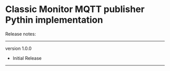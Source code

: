 
<h1>Classic Monitor MQTT publisher Pythin implementation</h1>


Release notes:

-----------------
version 1.0.0

<ul>
<li>Initial Release</li>
</ul>

-----------------

